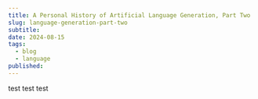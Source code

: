 ```yaml
---
title: A Personal History of Artificial Language Generation, Part Two
slug: language-generation-part-two
subtitle: 
date: 2024-08-15
tags:
  - blog
  - language
published: 
---
```


test test test
